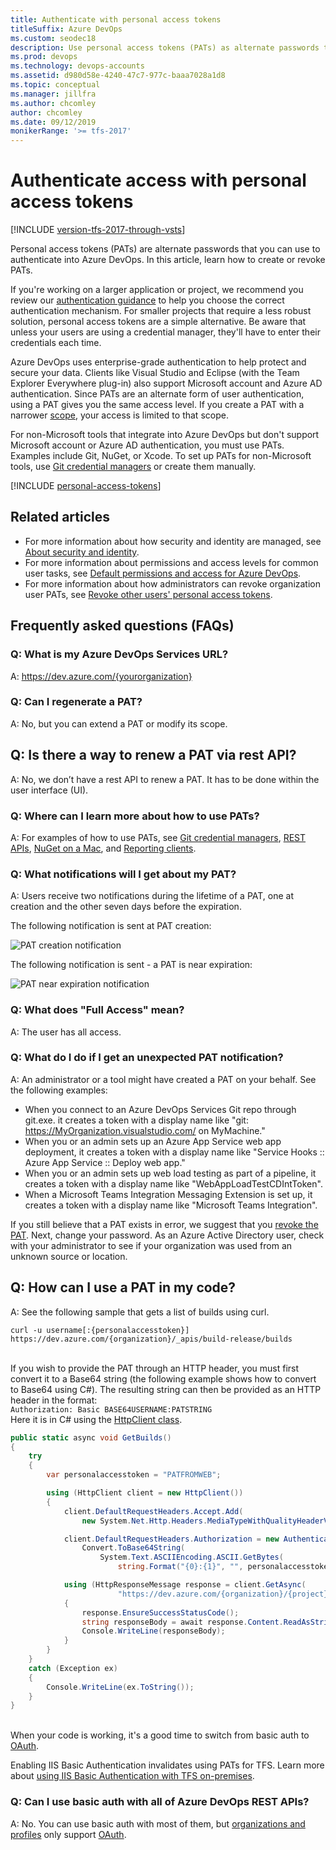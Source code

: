 ```yaml
---
title: Authenticate with personal access tokens
titleSuffix: Azure DevOps
ms.custom: seodec18
description: Use personal access tokens (PATs) as alternate passwords to authenticate access to Azure DevOps.
ms.prod: devops
ms.technology: devops-accounts
ms.assetid: d980d58e-4240-47c7-977c-baaa7028a1d8
ms.topic: conceptual
ms.manager: jillfra
ms.author: chcomley
author: chcomley
ms.date: 09/12/2019
monikerRange: '>= tfs-2017'
---
```


# Authenticate access with personal access tokens

[!INCLUDE [version-tfs-2017-through-vsts](../../_shared/version-tfs-2017-through-vsts.md)]

Personal access tokens (PATs) are alternate passwords that you can use to authenticate into Azure DevOps. In this article, learn how to create or revoke PATs.

If you're working on a larger application or project, we recommend you review our [authentication guidance](../../integrate/get-started/authentication/authentication-guidance.md) to help you choose the correct authentication mechanism. For smaller projects that require a less robust solution, personal access tokens are a simple alternative. Be aware that unless your users are using a credential manager, they'll have to enter their credentials each time.

Azure DevOps uses enterprise-grade authentication to help protect and secure your data. Clients like Visual Studio and Eclipse (with the Team Explorer Everywhere plug-in) also support Microsoft account and Azure AD authentication. Since PATs are an alternate form of user authentication, using a PAT gives you the same access level. If you create a PAT with a narrower [scope](../../integrate/get-started/authentication/oauth.md#scopes), your access is limited to that scope.

For non-Microsoft tools that integrate into Azure DevOps but don't support Microsoft account or Azure AD authentication, you must use PATs. Examples include Git, NuGet, or Xcode. To set up PATs for non-Microsoft tools, use [Git credential managers](../../repos/git/set-up-credential-managers.md) or create them manually.

[!INCLUDE [personal-access-tokens](../../repos/git/_shared/personal-access-tokens.md)]

## Related articles

- For more information about how security and identity are managed, see [About security and identity](../security/about-security-identity.md).
- For more information about permissions and access levels for common user tasks, see [Default permissions and access for Azure DevOps](../security/permissions-access.md).
- For more information about how administrators can revoke organization user PATs, see [Revoke other users' personal access tokens](admin-revoke-user-pats.md).

## Frequently asked questions (FAQs) 

### Q: What is my Azure DevOps Services URL?

A: https://dev.azure.com/{yourorganization}

### Q: Can I regenerate a PAT?

A: No, but you can extend a PAT or modify its scope.

## Q: Is there a way to renew a PAT via rest API?
A: No, we don’t have a rest API to renew a PAT. It has to be done within the user interface (UI).

### Q: Where can I learn more about how to use PATs?

A: For examples of how to use PATs, see [Git credential managers](../../repos/git/set-up-credential-managers.md), [REST APIs](../../integrate/get-started/rest/basics.md), [NuGet on a Mac](../../artifacts/nuget/consume.md#mac-os), and [Reporting clients](../../report/powerbi/client-authentication-options.md#enter-credentials-within-a-client).

### Q: What notifications will I get about my PAT?

A: Users receive two notifications during the lifetime of a PAT, one at creation and the other seven days before the expiration.

The following notification is sent at PAT creation:

![PAT creation notification](_img/use-personal-access-tokens-to-authenticate/PAT-creation.png)

The following notification is sent - a PAT is near expiration:

![PAT near expiration notification](_img/use-personal-access-tokens-to-authenticate/PAT-expiration.png)

### Q: What does "Full Access" mean?

A: The user has all access.

### Q: What do I do if I get an unexpected PAT notification?

A: An administrator or a tool might have created a PAT on your behalf. See the following examples:

- When you connect to an Azure DevOps Services Git repo through git.exe. it creates a token with a display name like "git: https://MyOrganization.visualstudio.com/ on MyMachine."
- When you or an admin sets up an Azure App Service web app deployment, it creates a token with a display name like "Service Hooks :: Azure App Service :: Deploy web app."
- When you or an admin sets up web load testing as part of a pipeline, it creates a token with a display name like "WebAppLoadTestCDIntToken".
- When a Microsoft Teams Integration Messaging Extension is set up, it creates a token with a display name like "Microsoft Teams Integration".

If you still believe that a PAT exists in error, we suggest that you [revoke the PAT](admin-revoke-user-pats.md#revoke-pats). Next, change your password. As an Azure Active Directory user, check with your administrator to see if your organization was used from an unknown source or location.

## Q: How can I use a PAT in my code?

A: See the following sample that gets a list of builds using curl.
<br/>
```
curl -u username[:{personalaccesstoken}] https://dev.azure.com/{organization}/_apis/build-release/builds
```
<br/>
If you wish to provide the PAT through an HTTP header, you must first convert it to a Base64 string (the following example shows how to convert to Base64 using C#). The resulting string can then be provided as an HTTP header in the format:
<br/>
<code>Authorization: Basic BASE64USERNAME:PATSTRING</code> 
<br/>
Here it is in C# using the <a href="/previous-versions/visualstudio/hh193681(v=vs.118)" data-raw-source="[HttpClient class](/previous-versions/visualstudio/hh193681(v=vs.118))">HttpClient class</a>.
<br/>

```cs
public static async void GetBuilds()
{
    try
    {
        var personalaccesstoken = "PATFROMWEB";

        using (HttpClient client = new HttpClient())
        {
            client.DefaultRequestHeaders.Accept.Add(
                new System.Net.Http.Headers.MediaTypeWithQualityHeaderValue("application/json"));

            client.DefaultRequestHeaders.Authorization = new AuthenticationHeaderValue("Basic",
                Convert.ToBase64String(
                    System.Text.ASCIIEncoding.ASCII.GetBytes(
                        string.Format("{0}:{1}", "", personalaccesstoken))));

            using (HttpResponseMessage response = client.GetAsync(
                        "https://dev.azure.com/{organization}/{project}/_apis/build/builds?api-version=5.0").Result)
            {
                response.EnsureSuccessStatusCode();
                string responseBody = await response.Content.ReadAsStringAsync();
                Console.WriteLine(responseBody);
            }
        }
    }
    catch (Exception ex)
    {
        Console.WriteLine(ex.ToString());
    }
}
```
<br/>
When your code is working, it's a good time to switch from basic auth to <a href="../../integrate/get-started/authentication/oauth.md" data-raw-source="[OAuth](../../integrate/get-started/authentication/oauth.md)">OAuth</a>.

Enabling IIS Basic Authentication invalidates using PATs for TFS. Learn more about [using IIS Basic Authentication with TFS on-premises](../../integrate/get-started/authentication/iis-basic-auth.md).

### Q: Can I use basic auth with all of Azure DevOps REST APIs?

A: No. You can use basic auth with most of them, but [organizations and profiles](https://docs.microsoft.com/en-us/rest/api/azure/devops/?view=azure-devops-rest-5.1) only support [OAuth](../../integrate/get-started/authentication/oauth.md).

